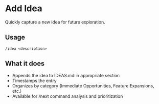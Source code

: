 # Add Idea

Quickly capture a new idea for future exploration.

## Usage
```
/idea <description>
```

## What it does
- Appends the idea to IDEAS.md in appropriate section
- Timestamps the entry  
- Organizes by category (Immediate Opportunities, Feature Expansions, etc.)
- Available for /next command analysis and prioritization